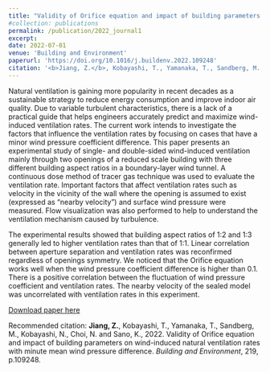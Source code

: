 ```yaml
---
title: "Validity of Orifice equation and impact of building parameters on wind-induced natural ventilation rates with minute mean wind pressure difference"
#collection: publications
permalink: /publication/2022_journal1
excerpt: 
date: 2022-07-01
venue: 'Building and Environment'
paperurl: 'https://doi.org/10.1016/j.buildenv.2022.109248'
citation: '<b>Jiang, Z.</b>, Kobayashi, T., Yamanaka, T., Sandberg, M., Kobayashi, N., Choi, N. and Sano, K., 2022. Validity of Orifice equation and impact of building parameters on wind-induced natural ventilation rates with minute mean wind pressure difference. <i>Building and Environment</i>, 219, p.109248.'
---
```

Natural ventilation is gaining more popularity in recent decades as a sustainable strategy to reduce energy consumption and improve indoor air quality. Due to variable turbulent characteristics, there is a lack of a practical guide that helps engineers accurately predict and maximize wind-induced ventilation rates. The current work intends to investigate the factors that influence the ventilation rates by focusing on cases that have a minor wind pressure coefficient difference. This paper presents an experimental study of single- and double-sided wind-induced ventilation mainly through two openings of a reduced scale building with three different building aspect ratios in a boundary-layer wind tunnel. A continuous dose method of tracer gas technique was used to evaluate the ventilation rate. Important factors that affect ventilation rates such as velocity in the vicinity of the wall where the opening is assumed to exist (expressed as “nearby velocity”) and surface wind pressure were measured. Flow visualization was also performed to help to understand the ventilation mechanism caused by turbulence.

The experimental results showed that building aspect ratios of 1:2 and 1:3 generally led to higher ventilation rates than that of 1:1. Linear correlation between aperture separation and ventilation rates was reconfirmed regardless of openings symmetry. We noticed that the Orifice equation works well when the wind pressure coefficient difference is higher than 0.1. There is a positive correlation between the fluctuation of wind pressure coefficient and ventilation rates. The nearby velocity of the sealed model was uncorrelated with ventilation rates in this experiment.

[Download paper here](https://doi.org/10.1016/j.buildenv.2022.109248)

Recommended citation: <b>Jiang, Z.</b>, Kobayashi, T., Yamanaka, T., Sandberg, M., Kobayashi, N., Choi, N. and Sano, K., 2022. Validity of Orifice equation and impact of building parameters on wind-induced natural ventilation rates with minute mean wind pressure difference. <i>Building and Environment</i>, 219, p.109248.